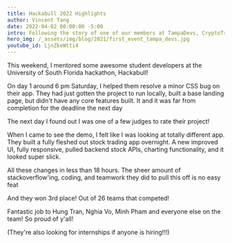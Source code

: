 ```yaml
---
title: Hackabull 2022 Highlights
author: Vincent Tang
date: 2022-04-02 00:00:00 -5:00
intro: Following the story of one of our members at TampaDevs, CryptoTracker! Congrats on winning 3rd place at the USF Hackathon!
hero_img: /_assets/img/blog/2021/first_event_tampa_devs.jpg
youtube_id: LjnZkeWtti4
---
```


This weekend, I mentored some awesome student developers at the University of South Florida hackathon, Hackabull!

On day 1 around 6 pm Saturday, I helped them resolve a minor CSS bug on their app. They had just gotten the project to run locally, built a base landing page, but didn't have any core features built. It and it was far from completion for the deadline the next day

The next day I found out I was one of a few judges to rate their project! 

When I came to see the demo, I felt like I was looking at totally different app. They built a fully fleshed out stock trading app overnight. A new improved UI, fully responsive, pulled backend stock APIs, charting functionality, and it looked super slick.

All these changes in less than 18 hours. The sheer amount of stackoverflow'ing, coding, and teamwork they did to pull this off is no easy feat

And they won 3rd place! Out of 26 teams that competed!

Fantastic job to Hung Tran, Nghia Vo, Minh Pham and everyone else on the team! So proud of y'all!

(They're also looking for internships if anyone is hiring!!!)